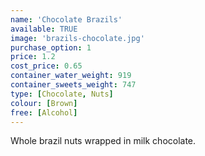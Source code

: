```yaml
---
name: 'Chocolate Brazils'
available: TRUE
image: 'brazils-chocolate.jpg'
purchase_option: 1
price: 1.2
cost_price: 0.65
container_water_weight: 919
container_sweets_weight: 747
type: [Chocolate, Nuts]
colour: [Brown]
free: [Alcohol]
---
```

Whole brazil nuts wrapped in milk chocolate.